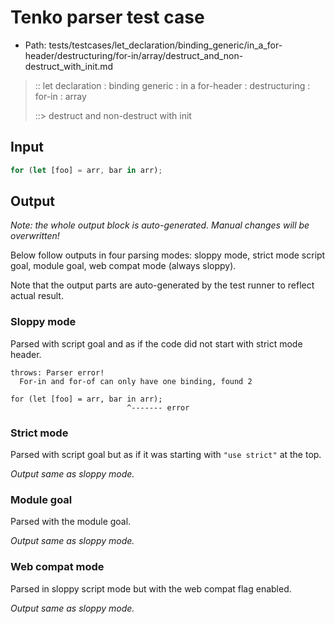 # Tenko parser test case

- Path: tests/testcases/let_declaration/binding_generic/in_a_for-header/destructuring/for-in/array/destruct_and_non-destruct_with_init.md

> :: let declaration : binding generic : in a for-header : destructuring : for-in : array
>
> ::> destruct and non-destruct with init

## Input

`````js
for (let [foo] = arr, bar in arr);
`````

## Output

_Note: the whole output block is auto-generated. Manual changes will be overwritten!_

Below follow outputs in four parsing modes: sloppy mode, strict mode script goal, module goal, web compat mode (always sloppy).

Note that the output parts are auto-generated by the test runner to reflect actual result.

### Sloppy mode

Parsed with script goal and as if the code did not start with strict mode header.

`````
throws: Parser error!
  For-in and for-of can only have one binding, found 2

for (let [foo] = arr, bar in arr);
                          ^------- error
`````

### Strict mode

Parsed with script goal but as if it was starting with `"use strict"` at the top.

_Output same as sloppy mode._

### Module goal

Parsed with the module goal.

_Output same as sloppy mode._

### Web compat mode

Parsed in sloppy script mode but with the web compat flag enabled.

_Output same as sloppy mode._
